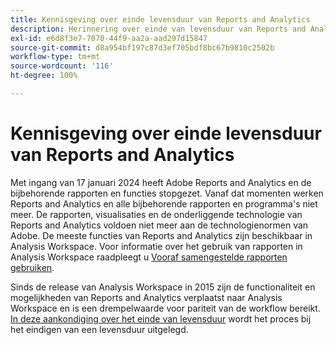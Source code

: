 ```yaml
---
title: Kennisgeving over einde levensduur van Reports and Analytics
description: Herinnering over einde van levensduur van Reports and Analytics.
exl-id: e6d8f3e7-7070-44f9-aa2a-aad297d15847
source-git-commit: d8a954bf197c87d3ef705bdf8bc67b9810c2502b
workflow-type: tm+mt
source-wordcount: '116'
ht-degree: 100%

---
```


# Kennisgeving over einde levensduur van Reports and Analytics

Met ingang van 17 januari 2024 heeft Adobe Reports and Analytics en de bijbehorende rapporten en functies stopgezet. Vanaf dat momenten werken Reports and Analytics en alle bijbehorende rapporten en programma&#39;s niet meer. De rapporten, visualisaties en de onderliggende technologie van Reports and Analytics voldoen niet meer aan de technologienormen van Adobe. De meeste functies van Reports and Analytics zijn beschikbaar in Analysis Workspace. Voor informatie over het gebruik van rapporten in Analysis Workspace raadpleegt u [Vooraf samengestelde rapporten gebruiken](https://experienceleague.adobe.com/docs/analytics/analyze/analysis-workspace/reports/use-reports.html).

Sinds de release van Analysis Workspace in 2015 zijn de functionaliteit en mogelijkheden van Reports and Analytics verplaatst naar Analysis Workspace en is een drempelwaarde voor pariteit van de workflow bereikt. [In deze aankondiging over het einde van levensduur](https://new.express.adobe.com/webpage/WFCyq7w8kijmB?) wordt het proces bij het eindigen van een levensduur uitgelegd.
